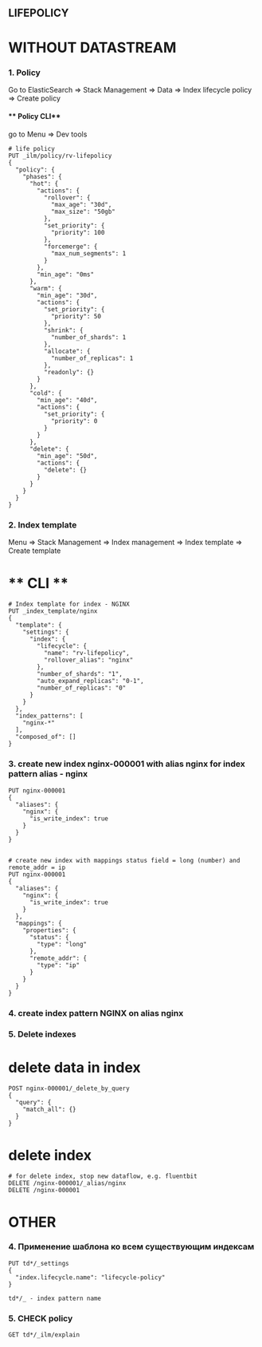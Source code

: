 ## LIFEPOLICY


# WITHOUT DATASTREAM
### 1. Policy
Go to ElasticSearch => Stack Management => Data => Index lifecycle policy => Create policy

#### ** Policy CLI**
go to Menu => Dev tools
```
# life policy
PUT _ilm/policy/rv-lifepolicy
{
  "policy": {
    "phases": {
      "hot": {
        "actions": {
          "rollover": {
            "max_age": "30d",
            "max_size": "50gb"
          },
          "set_priority": {
            "priority": 100
          },
          "forcemerge": {
            "max_num_segments": 1
          }
        },
        "min_age": "0ms"
      },
      "warm": {
        "min_age": "30d",
        "actions": {
          "set_priority": {
            "priority": 50
          },
          "shrink": {
            "number_of_shards": 1
          },
          "allocate": {
            "number_of_replicas": 1
          },
          "readonly": {}
        }
      },
      "cold": {
        "min_age": "40d",
        "actions": {
          "set_priority": {
            "priority": 0
          }
        }
      },
      "delete": {
        "min_age": "50d",
        "actions": {
          "delete": {}
        }
      }
    }
  }
}
```
### 2. Index template
Menu => Stack Management => Index management => Index template => Create template
# ** CLI **
```
# Index template for index - NGINX
PUT _index_template/nginx
{
  "template": {
    "settings": {
      "index": {
        "lifecycle": {
          "name": "rv-lifepolicy",
          "rollover_alias": "nginx"
        },
        "number_of_shards": "1",
        "auto_expand_replicas": "0-1",
        "number_of_replicas": "0"
      }
    }
  },
  "index_patterns": [
    "nginx-*"
  ],
  "composed_of": []
}

```

### 3. create new index nginx-000001 with alias nginx for index pattern alias - nginx
```
PUT nginx-000001
{
  "aliases": {
    "nginx": {
      "is_write_index": true
    }
  }
}


# create new index with mappings status field = long (number) and remote_addr = ip
PUT nginx-000001
{
  "aliases": {
    "nginx": {
      "is_write_index": true
    }
  },
  "mappings": {
    "properties": {
      "status": {
        "type": "long"
      },
      "remote_addr": {
        "type": "ip"
      }
    }
  }
}
```
### 4. create index pattern NGINX on alias nginx


### 5. Delete indexes
# delete data in index
```
POST nginx-000001/_delete_by_query
{
  "query": {
    "match_all": {}
  }
}
```
# delete index
```
# for delete index, stop new dataflow, e.g. fluentbit
DELETE /nginx-000001/_alias/nginx
DELETE /nginx-000001

```

# OTHER
### 4. Применение шаблона ко всем существующим индексам
```
PUT td*/_settings
{
  "index.lifecycle.name": "lifecycle-policy" 
}

td*/_ - index pattern name
```
### 5. CHECK policy
```
GET td*/_ilm/explain
```

